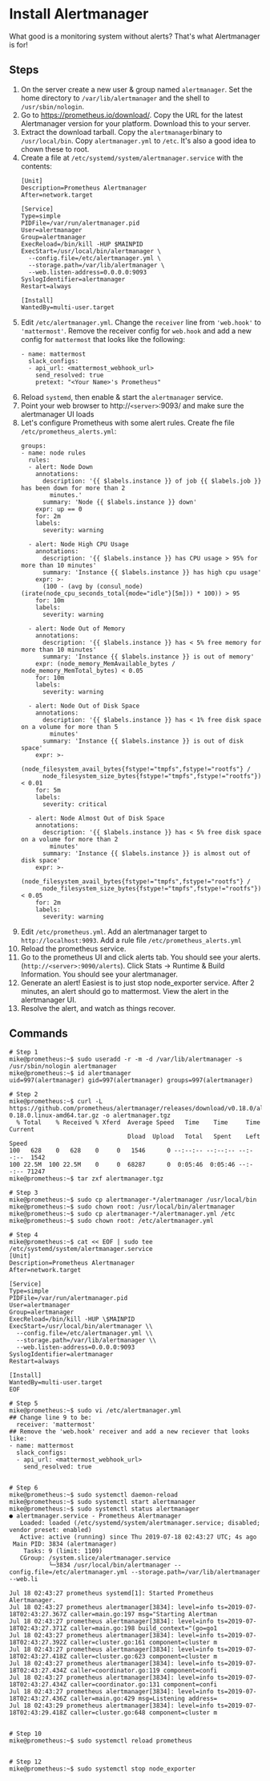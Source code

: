 # Install Alertmanager

What good is a monitoring system without alerts? That's what Alertmanager is for!

## Steps

1. On the server create a new user & group named `alertmanager`. Set the home directory to `/var/lib/alertmanager` and the shell to `/usr/sbin/nologin`.
2. Go to https://prometheus.io/download/. Copy the URL for the latest Alertmanager version for your platform. Download this to your server.
3. Extract the download tarball. Copy the `alertmanager`binary to `/usr/local/bin`. Copy `alertmanager.yml` to `/etc`. It's also a good idea to chown these to root.
4. Create a file at `/etc/systemd/system/alertmanager.service` with the contents:
    ```
    [Unit]
    Description=Prometheus Alertmanager
    After=network.target

    [Service]
    Type=simple
    PIDFile=/var/run/alertmanager.pid
    User=alertmanager
    Group=alertmanager
    ExecReload=/bin/kill -HUP $MAINPID
    ExecStart=/usr/local/bin/alertmanager \
      --config.file=/etc/alertmanager.yml \
      --storage.path=/var/lib/alertmanager \
      --web.listen-address=0.0.0.0:9093
    SyslogIdentifier=alertmanager
    Restart=always

    [Install]
    WantedBy=multi-user.target
    ```
5. Edit `/etc/alertmanager.yml`. Change the `receiver` line from `'web.hook'` to `'mattermost'`. Remove the receiver config for `web.hook` and add a new config for `mattermost` that looks like the following:
    ```
    - name: mattermost
      slack_configs:
      - api_url: <mattermost_webhook_url>
        send_resolved: true
        pretext: "<Your Name>'s Prometheus"
    ```
6. Reload `systemd`, then enable & start the `alertmanager` service.
7. Point your web browser to http://`<server>`:9093/ and make sure the alertmanager UI loads
8. Let's configure Prometheus with some alert rules. Create fhe file `/etc/prometheus_alerts.yml`:
    ```
    groups:
    - name: node rules
      rules:
      - alert: Node Down
        annotations:
          description: '{{ $labels.instance }} of job {{ $labels.job }} has been down for more than 2
            minutes.'
          summary: 'Node {{ $labels.instance }} down'
        expr: up == 0
        for: 2m
        labels:
          severity: warning

      - alert: Node High CPU Usage
        annotations:
          description: '{{ $labels.instance }} has CPU usage > 95% for more than 10 minutes'
          summary: 'Instance {{ $labels.instance }} has high cpu usage'
        expr: >-
          (100 - (avg by (consul_node) (irate(node_cpu_seconds_total{mode="idle"}[5m])) * 100)) > 95
        for: 10m
        labels:
          severity: warning

      - alert: Node Out of Memory
        annotations:
          description: '{{ $labels.instance }} has < 5% free memory for more than 10 minutes'
          summary: 'Instance {{ $labels.instance }} is out of memory'
        expr: (node_memory_MemAvailable_bytes / node_memory_MemTotal_bytes) < 0.05
        for: 10m
        labels:
          severity: warning

      - alert: Node Out of Disk Space
        annotations:
          description: '{{ $labels.instance }} has < 1% free disk space on a volume for more than 5
            minutes'
          summary: 'Instance {{ $labels.instance }} is out of disk space'
        expr: >-
          (node_filesystem_avail_bytes{fstype!="tmpfs",fstype!="rootfs"} /
          node_filesystem_size_bytes{fstype!="tmpfs",fstype!="rootfs"}) < 0.01
        for: 5m
        labels:
          severity: critical

      - alert: Node Almost Out of Disk Space
        annotations:
          description: '{{ $labels.instance }} has < 5% free disk space on a volume for more than 2
            minutes'
          summary: 'Instance {{ $labels.instance }} is almost out of disk space'
        expr: >-
          (node_filesystem_avail_bytes{fstype!="tmpfs",fstype!="rootfs"} /
          node_filesystem_size_bytes{fstype!="tmpfs",fstype!="rootfs"}) < 0.05
        for: 2m
        labels:
          severity: warning
    ```
9. Edit `/etc/prometheus.yml`. Add an alertmanager target to `http://localhost:9093`. Add a rule file `/etc/prometheus_alerts.yml`
10. Reload the prometheus service.
11. Go to the prometheus UI and click alerts tab. You should see your alerts. (`http://<server>:9090/alerts`). Click Stats -> Runtime & Build Information. You should see your alertmanager.
12. Generate an alert! Easiest is to just stop node_exporter service. After 2 minutes, an alert should go to mattermost. View the alert in the alertmanager UI.
13. Resolve the alert, and watch as things recover.

## Commands

```
# Step 1
mike@prometheus:~$ sudo useradd -r -m -d /var/lib/alertmanager -s /usr/sbin/nologin alertmanager
mike@prometheus:~$ id alertmanager
uid=997(alertmanager) gid=997(alertmanager) groups=997(alertmanager)

# Step 2
mike@prometheus:~$ curl -L https://github.com/prometheus/alertmanager/releases/download/v0.18.0/alertmanager-0.18.0.linux-amd64.tar.gz -o alertmanager.tgz
  % Total    % Received % Xferd  Average Speed   Time    Time     Time  Current
                                 Dload  Upload   Total   Spent    Left  Speed
100   628    0   628    0     0   1546      0 --:--:-- --:--:-- --:--:--  1542
100 22.5M  100 22.5M    0     0  68287      0  0:05:46  0:05:46 --:--:-- 71247
mike@prometheus:~$ tar zxf alertmanager.tgz

# Step 3
mike@prometheus:~$ sudo cp alertmanager-*/alertmanager /usr/local/bin
mike@prometheus:~$ sudo chown root: /usr/local/bin/alertmanager
mike@prometheus:~$ sudo cp alertmanager-*/alertmanager.yml /etc
mike@prometheus:~$ sudo chown root: /etc/alertmanager.yml

# Step 4
mike@prometheus:~$ cat << EOF | sudo tee /etc/systemd/system/alertmanager.service
[Unit]
Description=Prometheus Alertmanager
After=network.target

[Service]
Type=simple
PIDFile=/var/run/alertmanager.pid
User=alertmanager
Group=alertmanager
ExecReload=/bin/kill -HUP \$MAINPID
ExecStart=/usr/local/bin/alertmanager \\
  --config.file=/etc/alertmanager.yml \\
  --storage.path=/var/lib/alertmanager \\
  --web.listen-address=0.0.0.0:9093
SyslogIdentifier=alertmanager
Restart=always

[Install]
WantedBy=multi-user.target
EOF

# Step 5
mike@prometheus:~$ sudo vi /etc/alertmanager.yml
## Change line 9 to be:
  receiver: 'mattermost'
## Remove the 'web.hook' receiver and add a new reciever that looks like:
- name: mattermost
  slack_configs:
  - api_url: <mattermost_webhook_url>
    send_resolved: true


# Step 6
mike@prometheus:~$ sudo systemctl daemon-reload
mike@prometheus:~$ sudo systemctl start alertmanager
mike@prometheus:~$ sudo systemctl status alertmanager
● alertmanager.service - Prometheus Alertmanager
   Loaded: loaded (/etc/systemd/system/alertmanager.service; disabled; vendor preset: enabled)
   Active: active (running) since Thu 2019-07-18 02:43:27 UTC; 4s ago
 Main PID: 3834 (alertmanager)
    Tasks: 9 (limit: 1109)
   CGroup: /system.slice/alertmanager.service
           └─3834 /usr/local/bin/alertmanager --config.file=/etc/alertmanager.yml --storage.path=/var/lib/alertmanager --web.li

Jul 18 02:43:27 prometheus systemd[1]: Started Prometheus Alertmanager.
Jul 18 02:43:27 prometheus alertmanager[3834]: level=info ts=2019-07-18T02:43:27.367Z caller=main.go:197 msg="Starting Alertman
Jul 18 02:43:27 prometheus alertmanager[3834]: level=info ts=2019-07-18T02:43:27.371Z caller=main.go:198 build_context="(go=go1
Jul 18 02:43:27 prometheus alertmanager[3834]: level=info ts=2019-07-18T02:43:27.392Z caller=cluster.go:161 component=cluster m
Jul 18 02:43:27 prometheus alertmanager[3834]: level=info ts=2019-07-18T02:43:27.418Z caller=cluster.go:623 component=cluster m
Jul 18 02:43:27 prometheus alertmanager[3834]: level=info ts=2019-07-18T02:43:27.434Z caller=coordinator.go:119 component=confi
Jul 18 02:43:27 prometheus alertmanager[3834]: level=info ts=2019-07-18T02:43:27.434Z caller=coordinator.go:131 component=confi
Jul 18 02:43:27 prometheus alertmanager[3834]: level=info ts=2019-07-18T02:43:27.436Z caller=main.go:429 msg=Listening address=
Jul 18 02:43:29 prometheus alertmanager[3834]: level=info ts=2019-07-18T02:43:29.418Z caller=cluster.go:648 component=cluster m


# Step 10
mike@prometheus:~$ sudo systemctl reload prometheus


# Step 12
mike@prometheus:~$ sudo systemctl stop node_exporter

```
